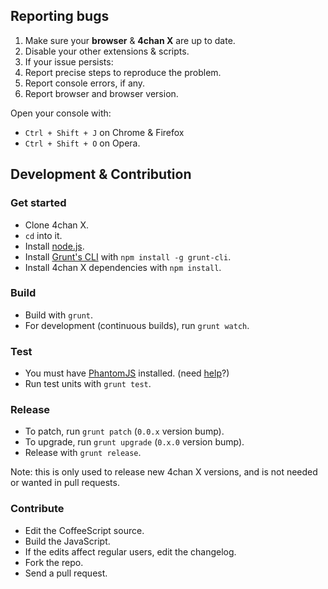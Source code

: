 ## Reporting bugs

1. Make sure your **browser** & **4chan X** are up to date.
2. Disable your other extensions & scripts.
3. If your issue persists:
  1. Report precise steps to reproduce the problem.
  2. Report console errors, if any.
  3. Report browser and browser version.

Open your console with:
- `Ctrl + Shift + J` on Chrome & Firefox
- `Ctrl + Shift + O` on Opera.

## Development & Contribution

### Get started

- Clone 4chan X.
- `cd` into it.
- Install [node.js](http://nodejs.org/).
- Install [Grunt's CLI](http://gruntjs.com/) with `npm install -g grunt-cli`.
- Install 4chan X dependencies with `npm install`.

### Build

- Build with `grunt`.
- For development (continuous builds), run `grunt watch`.

### Test

- You must have [PhantomJS](http://phantomjs.org/) installed. (need [help](https://github.com/gruntjs/grunt/blob/master/docs/faq.md#why-does-grunt-complain-that-phantomjs-isnt-installed)?)
- Run test units with `grunt test`.

### Release

- To patch, run `grunt patch` (`0.0.x` version bump).
- To upgrade, run `grunt upgrade` (`0.x.0` version bump).
- Release with `grunt release`.

Note: this is only used to release new 4chan X versions, and is not needed or wanted in pull requests.

### Contribute

- Edit the CoffeeScript source.
- Build the JavaScript.
- If the edits affect regular users, edit the changelog.
- Fork the repo.
- Send a pull request.
